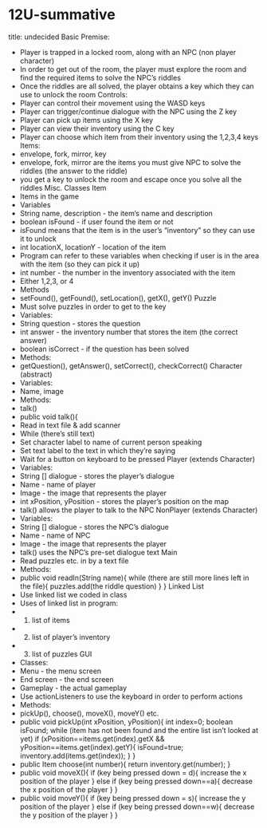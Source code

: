 # 12U-summative
title: undecided
Basic Premise:
- Player is trapped in a locked room, along with an NPC (non player character)
- In order to get out of the room, the player must explore the room and find the required
items to solve the NPC’s riddles
- Once the riddles are all solved, the player obtains a key which they can use to unlock the
room
Controls:
- Player can control their movement using the WASD keys
- Player can trigger/continue dialogue with the NPC using the Z key
- Player can pick up items using the X key
- Player can view their inventory using the C key
- Player can choose which item from their inventory using the 1,2,3,4 keys
Items:
- envelope, fork, mirror, key
- envelope, fork, mirror are the items you must give NPC to solve the riddles (the
answer to the riddle)
- you get a key to unlock the room and escape once you solve all the riddles
Misc. Classes
Item
- Items in the game
- Variables
- String name, description - the item’s name and description
- boolean isFound - if user found the item or not
- isFound means that the item is in the user’s “inventory” so they can use it
to unlock
- int locationX, locationY - location of the item
- Program can refer to these variables when checking if user is in the area
with the item (so they can pick it up)
- int number - the number in the inventory associated with the item
- Either 1,2,3, or 4
- Methods
- setFound(), getFound(), setLocation(), getX(), getY()
Puzzle
- Must solve puzzles in order to get to the key
- Variables:
- String question - stores the question
- int answer - the inventory number that stores the item (the correct answer)
- boolean isCorrect - if the question has been solved
- Methods:
- getQuestion(), getAnswer(), setCorrect(), checkCorrect()
Character (abstract)
- Variables:
- Name, image
- Methods:
- talk()
- public void talk(){
- Read in text file & add scanner
- While (there’s still text)
- Set character label to name of current person speaking
- Set text label to the text in which they’re saying
- Wait for a button on keyboard to be pressed
Player (extends Character)
- Variables:
- String [] dialogue - stores the player’s dialogue
- Name - name of player
- Image - the image that represents the player
- int xPosition, yPosition - stores the player’s position on the map
- talk() allows the player to talk to the NPC
NonPlayer (extends Character)
- Variables:
- String [] dialogue - stores the NPC’s dialogue
- Name - name of NPC
- Image - the image that represents the player
- talk() uses the NPC’s pre-set dialogue text
Main
- Read puzzles etc. in by a text file
- Methods:
- public void readIn(String name){
while (there are still more lines left in the file){
puzzles.add(the riddle question)
}
}
Linked List
- Use linked list we coded in class
- Uses of linked list in program:
- 1) list of items
- 2) list of player’s inventory
- 3) list of puzzles
GUI
- Classes:
- Menu - the menu screen
- End screen - the end screen
- Gameplay - the actual gameplay
- Use actionListeners to use the keyboard in order to perform actions
- Methods:
- pickUp(), choose(), moveX(), moveY() etc.
- public void pickUp(int xPosition, yPosition){
int index=0;
boolean isFound;
while (item has not been found and the entire list isn’t looked at
yet)
if (xPosition==items.get(index).getX &&
yPosition==items.get(index).getY){
isFound=true;
inventory.add(items.get(index));
}
}
- public Item choose(int number){
return inventory.get(number);
}
- public void moveX(){
if (key being pressed down = d){
increase the x position of the player
}
else if (key being pressed down==a){
decrease the x position of the player
}
}
- public void moveY(){
if (key being pressed down = s){
increase the y position of the player
}
else if (key being pressed down==w){
decrease the y position of the player
}
}
